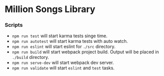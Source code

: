 # Million Songs Library

### Scripts

* `npm run test` will start karma tests singe time.
* `npm run autotest` will start karma tests with auto watch.
* `npm run eslint` will start eslint for `./src` directory.
* `npm run build` will start webpack project build. Output will be placed in `./build` directory.
* `npm run serve-dev` will start webpack dev server.
* `npm run validate` will start `eslint` and `test` tasks.
